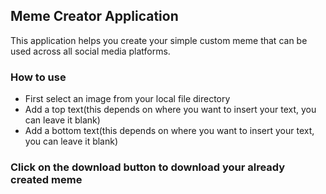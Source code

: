 ## Meme Creator Application
This application helps you create your simple custom meme that can be used across all social media platforms.

### How to use

* First select an image from your local file directory
* Add a top text(this depends on where you want to insert your text, you can leave it blank)
* Add a bottom text(this depends on where you want to insert your text, you can leave it blank)

### Click on the download button to download your already created meme